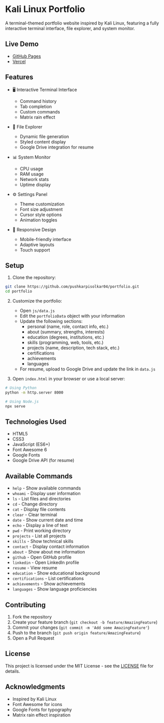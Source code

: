 # Kali Linux Portfolio

A terminal-themed portfolio website inspired by Kali Linux, featuring a fully interactive terminal interface, file explorer, and system monitor.

## Live Demo

- [GitHub Pages](https://pushkarpisolkar04.github.io/portfolio)
- [Vercel](https://portfolio-pushkarpisolkar04.vercel.app)

## Features

- 🖥️ Interactive Terminal Interface
  - Command history
  - Tab completion
  - Custom commands
  - Matrix rain effect

- 📁 File Explorer
  - Dynamic file generation
  - Styled content display
  - Google Drive integration for resume

- 📊 System Monitor
  - CPU usage
  - RAM usage
  - Network stats
  - Uptime display

- ⚙️ Settings Panel
  - Theme customization
  - Font size adjustment
  - Cursor style options
  - Animation toggles

- 📱 Responsive Design
  - Mobile-friendly interface
  - Adaptive layouts
  - Touch support

## Setup

1. Clone the repository:
```bash
git clone https://github.com/pushkarpisolkar04/portfolio.git
cd portfolio
```

2. Customize the portfolio:
   - Open `js/data.js`
   - Edit the `portfolioData` object with your information
   - Update the following sections:
     - personal (name, role, contact info, etc.)
     - about (summary, strengths, interests)
     - education (degrees, institutions, etc.)
     - skills (programming, web, tools, etc.)
     - projects (name, description, tech stack, etc.)
     - certifications
     - achievements
     - languages
   - For resume, upload to Google Drive and update the link in `data.js`

3. Open `index.html` in your browser or use a local server:
```bash
# Using Python
python -m http.server 8000

# Using Node.js
npx serve
```

## Technologies Used

- HTML5
- CSS3
- JavaScript (ES6+)
- Font Awesome 6
- Google Fonts
- Google Drive API (for resume)

## Available Commands

- `help` - Show available commands
- `whoami` - Display user information
- `ls` - List files and directories
- `cd` - Change directory
- `cat` - Display file contents
- `clear` - Clear terminal
- `date` - Show current date and time
- `echo` - Display a line of text
- `pwd` - Print working directory
- `projects` - List all projects
- `skills` - Show technical skills
- `contact` - Display contact information
- `about` - Show about me information
- `github` - Open GitHub profile
- `linkedin` - Open LinkedIn profile
- `resume` - View resume
- `education` - Show educational background
- `certifications` - List certifications
- `achievements` - Show achievements
- `languages` - Show language proficiencies

## Contributing

1. Fork the repository
2. Create your feature branch (`git checkout -b feature/AmazingFeature`)
3. Commit your changes (`git commit -m 'Add some AmazingFeature'`)
4. Push to the branch (`git push origin feature/AmazingFeature`)
5. Open a Pull Request

## License

This project is licensed under the MIT License - see the [LICENSE](LICENSE) file for details.

## Acknowledgments

- Inspired by Kali Linux
- Font Awesome for icons
- Google Fonts for typography
- Matrix rain effect inspiration 